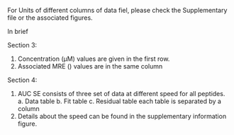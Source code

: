 For Units of different columns of data fiel, please check the Supplementary file or the associated figures.

In brief

Section 3:

1. Concentration (µM) values are given in the first row. 
2. Associated MRE () values are in the same column 

Section 4:
1. AUC SE consists of three set of data at different speed for all peptides. 
	a. Data table
	b. Fit table
	c. Residual table
   each table is separated by a column
2. Details about the speed can be found in the supplementary information figure.
